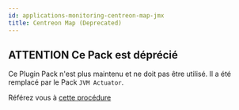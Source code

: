 ```yaml
---
id: applications-monitoring-centreon-map-jmx
title: Centreon Map (Deprecated)
---
```


## **ATTENTION** Ce Pack est déprécié

Ce Plugin Pack n'est plus maintenu et ne doit pas être utilisé. Il a été remplacé par le Pack `JVM Actuator`.

Référez vous à [cette procédure](applications-jvm-actuator.md)
